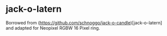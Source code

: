 # jack-o-latern

Borrowed from (https://github.com/schnoggo/jack-o-candle)[jack-o-latern] and adapted for Neopixel RGBW 16 Pixel ring.

